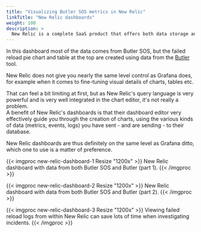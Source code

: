 ```yaml
---
title: "Visualizing Butler SOS metrics in New Relic"
linkTitle: "New Relic dashboards"
weight: 100
description: >
  New Relic is a complete SaaS product that offers both data storage and powerful, yet easy to set up and use visualizations.
---
```


In this dashboard most of the data comes from Butler SOS, but the failed reload pie chart and table at the top are created using data from the [Butler](https://butler.ptarmiganlabs.com) tool.

New Relic does not give you nearly the same level control as Grafana does, for example when it comes to fine-tuning visual details of charts, tables etc.

That can feel a bit limiting at first, but as New Relic's query language is very powerful and is very well integrated in the chart editor, it's not really a problem.  
A benefit of New Relic's dashboards is that their dashboard editor very effectively guide you through the creation of charts, using the various kinds of data (metrics, events, logs) you have sent - and are sending - to their database.

New Relic dashboards are thus definitely on the same level as Grafana ditto, which one to use is a matter of preference.

{{< imgproc new-relic-dashboard-1 Resize "1200x" >}}
New Relic dashboard with data from both Butler SOS and Butler (part 1).
{{< /imgproc >}}

{{< imgproc new-relic-dashboard-2 Resize "1200x" >}}
New Relic dashboard with data from both Butler SOS and Butler (part 2).
{{< /imgproc >}}

{{< imgproc new-relic-dashboard-3 Resize "1200x" >}}
Viewing failed reload logs from within New Relic can save lots of time when investigating incidents.
{{< /imgproc >}}
